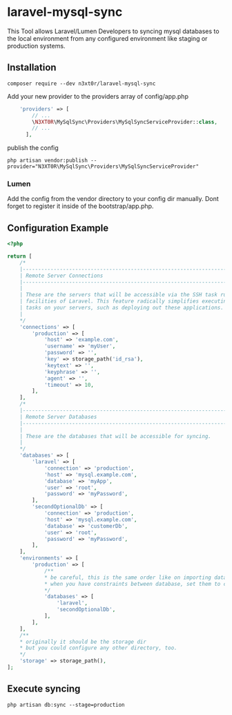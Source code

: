 # laravel-mysql-sync

This Tool allows Laravel/Lumen Developers to syncing mysql databases to the local environment from any configured
environment like staging or production systems.

## Installation

```shell script
composer require --dev n3xt0r/laravel-mysql-sync
```

Add your new provider to the providers array of config/app.php
```php
    'providers' => [
        // ...
        \N3XT0R\MySqlSync\Providers\MySqlSyncServiceProvider::class,
        // ...
      ],
```

publish the config

```shell script
php artisan vendor:publish --provider="N3XT0R\MySqlSync\Providers\MySqlSyncServiceProvider"
```

### Lumen

Add the config from the vendor directory to your config dir manually. Dont forget to register it 
inside of the bootstrap/app.php.

## Configuration Example

```php
<?php

return [
    /*
    |--------------------------------------------------------------------------
    | Remote Server Connections
    |--------------------------------------------------------------------------
    |
    | These are the servers that will be accessible via the SSH task runner
    | facilities of Laravel. This feature radically simplifies executing
    | tasks on your servers, such as deploying out these applications.
    |
    */
    'connections' => [
        'production' => [
            'host' => 'example.com',
            'username' => 'myUser',
            'password' => '',
            'key' => storage_path('id_rsa'),
            'keytext' => '',
            'keyphrase' => '',
            'agent' => '',
            'timeout' => 10,
        ],
    ],
    /*
    |--------------------------------------------------------------------------
    | Remote Server Databases
    |--------------------------------------------------------------------------
    |
    | These are the databases that will be accessible for syncing.
    |
    */
    'databases' => [
        'laravel' => [
            'connection' => 'production',
            'host' => 'mysql.example.com',
            'database' => 'myApp',
            'user' => 'root',
            'password' => 'myPassword',
        ],
        'secondOptionalDb' => [
            'connection' => 'production',
            'host' => 'mysql.example.com',
            'database' => 'customerDb',
            'user' => 'root',
            'password' => 'myPassword',
        ],
    ],
    'environments' => [
        'production' => [
            /**
            * be careful, this is the same order like on importing databases
            * when you have constraints between database, set them to correct order.
            */
            'databases' => [
                'laravel',
                'secondOptionalDb',
            ],
        ],
    ],
    /**
    * originally it should be the storage dir
    * but you could configure any other directory, too.
    */
    'storage' => storage_path(), 
];
```

## Execute syncing

```shell script
php artisan db:sync --stage=production
```

